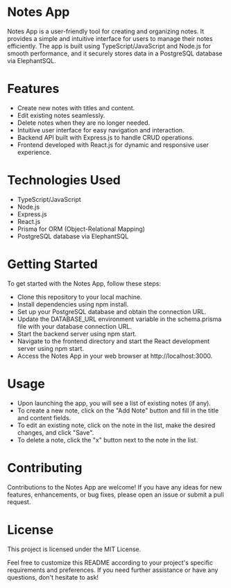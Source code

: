 # Notes App

Notes App is a user-friendly tool for creating and organizing notes. It provides a simple and intuitive interface for users to manage their notes efficiently. The app is built using TypeScript/JavaScript and Node.js for smooth performance, and it securely stores data in a PostgreSQL database via ElephantSQL.

# Features

- Create new notes with titles and content.
- Edit existing notes seamlessly.
- Delete notes when they are no longer needed.
- Intuitive user interface for easy navigation and interaction.
- Backend API built with Express.js to handle CRUD operations.
- Frontend developed with React.js for dynamic and responsive user experience.

# Technologies Used

- TypeScript/JavaScript
- Node.js
- Express.js
- React.js
- Prisma for ORM (Object-Relational Mapping)
- PostgreSQL database via ElephantSQL

# Getting Started

To get started with the Notes App, follow these steps:

- Clone this repository to your local machine.
- Install dependencies using npm install.
- Set up your PostgreSQL database and obtain the connection URL.
- Update the DATABASE_URL environment variable in the schema.prisma file with your database connection URL.
- Start the backend server using npm start.
- Navigate to the frontend directory and start the React development server using npm start.
- Access the Notes App in your web browser at http://localhost:3000.

# Usage

- Upon launching the app, you will see a list of existing notes (if any).
- To create a new note, click on the "Add Note" button and fill in the title and content fields.
- To edit an existing note, click on the note in the list, make the desired changes, and click "Save".
- To delete a note, click the "x" button next to the note in the list.

# Contributing

Contributions to the Notes App are welcome! If you have any ideas for new features, enhancements, or bug fixes, please open an issue or submit a pull request.

# License

This project is licensed under the MIT License.

Feel free to customize this README according to your project's specific requirements and preferences. If you need further assistance or have any questions, don't hesitate to ask!
